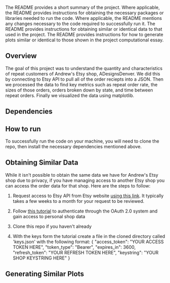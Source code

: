 The README provides a short summary of the project.
Where applicable, the README provides instructions for obtaining the necessary packages or libraries needed to run the code.
Where applicable, the README mentions any changes necessary to the code required to successfully run it.
The README provides instructions for obtaining similar or identical data to that used in the project.
The README provides instructions for how to generate plots similar or identical to those shown in the project computational essay.

## Overview

The goal of this project was to understand the quantity and characteristics of
repeat customers of Andrew's Etsy shop, ADesignsDenver. We did this by
connecting to Etsy API to pull all of the order reciepts into a JSON. Then we
processed the data to find key metrics such as repeat order rate, the sizes
of those orders, orders broken down by state, and time between repeat orders.
Finally we visualized the data using matplotlib.

## Dependencies


## How to run

To successfully run the code on your machine, you will need to clone the repo,
then install the necessary dependencies mentioned above. 

## Obtaining Similar Data

While it isn't possible to obtain the same data we have for Andrew's Etsy shop
due to privacy, if you have managing access to another Etsy shop you can
access the order data for that shop. Here are the steps to follow:

1. Request access to Etsy API from Etsy website [using this link](https://www.etsy.com/developers/register).
It typically takes a few weeks to a month for your request to be reviewed.

2. Follow [this tutorial](https://medium.com/@anastasia.bizyayeva/a-comprehensive-guide-to-oauth-2-0-setup-for-etsy-v3-open-api-f514e63b436f)
to authenticate through the OAuth 2.0 system and gain access to personal shop
data

3. Clone this repo if you haven't already

4. With the keys form the tutorial create a file in the cloned directory called
'keys.json' with the following format: 
{
    "access_token": "YOUR ACCESS TOKEN HERE",
    "token_type": "Bearer",
    "expires_in": 3600,
    "refresh_token": "YOUR REFRESH TOKEN HERE",
    "keystring": "YOUR SHOP KEYSTRING HERE"
}

## Generating Similar Plots

